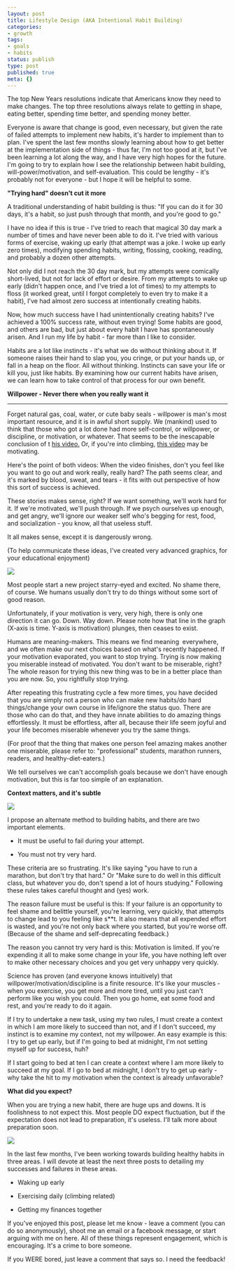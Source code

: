 ```yaml
---
layout: post
title: Lifestyle Design (AKA Intentional Habit Building)
categories:
- growth
tags:
- goals
- habits
status: publish
type: post
published: true
meta: {}
---
```




The top New Years resolutions indicate that Americans know they need to make changes. The top three resolutions always relate to getting in shape, eating better, spending time better, and spending money better. 

Everyone is aware that change is good, even necessary, but given the rate of failed attempts to implement new habits, it's harder to implement than to plan. I've spent the last few months slowly learning about how to get better at the implementation side of things - thus far, I'm not too good at it, but I've been learning a lot along the way, and I have very high hopes for the future. I'm going to try to explain how I see the relationship between habit building, will-power/motivation, and self-evaluation. This could be lengthy - it's probably not for everyone - but I hope it will be helpful to some.



**"Trying hard" doesn't cut it
more**



A traditional understanding of habit building is thus: "If you can do it for 30 days, it's a habit, so just push through that month, and you're good to go."



I have no idea if this is true - I've tried to reach that magical 30 day mark a number of times and have never been able to do it. I've tried with various forms of exercise, waking up early (that attempt was a joke. I woke up early zero times), modifying spending habits, writing, flossing, cooking, reading, and probably a dozen other attempts.



Not only did I not reach the 30 day mark, but my attempts were comically short-lived, but not for lack of effort or desire. From my attempts to wake up early (didn't happen once, and I've tried a lot of times) to my attempts to floss (it worked great, until I forgot completely to even try to make it a habit), I've had almost zero success at 
intentionally creating habits.



Now, how much success have I had 
unintentionally creating habits? I've achieved a 100% success rate, 
without even trying! Some habits are good, and others are bad, but just about every habit I have has spontaneously arisen. And I run my life by habit - far more than I like to consider.



Habits are a lot like instincts - it's what we do without thinking about it. If someone raises their hand to slap you, you cringe, or put your hands up, or fall in a heap on the floor. All without thinking. Instincts can save your life or kill you, just like habits. By examining how our 
current habits have arisen, we can learn how to take control of that process for our own benefit.



**Willpower - Never there when you 
really want it**



****
Forget natural gas, coal, water, or cute baby seals - willpower is man's most important resource, and it is in awful short supply. We (mankind) used to think that those who got a lot done had more self-control, or willpower, or discipline, or motivation, or whatever. That seems to be the inescapable conclusion of t
[his video.](http://www.youtube.com/watch?v=lsSC2vx7zFQ) Or, if you're into climbing, 
[this video](https://www.youtube.com/watch?v=H0vOH_XGWFU) may be motivating.



Here's the point of both videos: When the video finishes, don't you feel like you want to go out and work really, really hard? The path seems clear, and it's marked by blood, sweat, and tears - it fits with out perspective of how this sort of success is achieved.



These stories makes sense, right? If we want something, we'll work hard for it. If we're motivated, we'll push through. If we psych ourselves up enough, and get angry, we'll ignore our weaker self who's begging for rest, food, and socialization - you know, all that useless stuff.



It all makes sense, except it is 
dangerously wrong.



(To help communicate these ideas, I've created very advanced graphics, for your educational enjoyment)



[![](/squarespace_images/static_556694eee4b0f4ca9cd56729_56035dbbe4b07ebf58d79d16_5586fe4ee4b0278244ce9f37_1434910429232_pic-05022013-0011.jpg_)](http://static1.squarespace.com/static/556694eee4b0f4ca9cd56729/56035dbbe4b07ebf58d79d16/5586fe4ee4b0278244ce9f37/1434910429232/pic-05022013-0011.jpg)



Most people start a new project starry-eyed and excited. No shame there, of course. We humans usually don't try to do things without some sort of good reason.



Unfortunately, if your motivation is very, very high, there is only one direction it can go. Down. Way down. Please note how that line in the graph (X-axis is time. Y-axis is motivation) plunges, then ceases to exist.



Humans are 
meaning-makers. This means we find meaning  everywhere, and we often make our next choices based on what's recently happened. If your motivation evaporated, you want to stop trying. Trying is now making you miserable instead of motivated. You don't want to be miserable, right? The whole reason for trying this new thing was to be in a better place than you are now. So, you rightfully stop trying.



After repeating this frustrating cycle a few more times, you have decided that you are simply not a person who can make new habits/do hard things/change your own course in life/ignore the status quo. There are those who can do that, and they have innate abilities to do amazing things effortlessly. It must be effortless, after all, because their life seem joyful and your life becomes miserable whenever you try the same things.



(For proof that the thing that makes one person feel amazing makes another one miserable, please refer to: "professional" students, marathon runners, readers, and healthy-diet-eaters.)



We tell ourselves we can't accomplish goals because we don't have enough motivation, but this is far too simple of an explanation.



**Context matters, and it's subtle**



[![](/squarespace_images/static_556694eee4b0f4ca9cd56729_56035dbbe4b07ebf58d79d16_5586fe4ee4b0278244ce9f3d_1434910429743_pic-05032013-002.jpg_)](http://static1.squarespace.com/static/556694eee4b0f4ca9cd56729/56035dbbe4b07ebf58d79d16/5586fe4ee4b0278244ce9f3d/1434910429743/pic-05032013-002.jpg)



I propose an alternate method to building habits, and there are two important elements.


* It must be 
useful to fail during your attempt.


* You must not try very hard.


These criteria are so frustrating. It's like saying "you have to run a marathon, but don't try that hard." Or "Make sure to do well in this difficult class, but whatever you do, don't spend a lot of hours studying." Following these rules takes careful thought and (yes) work.



The reason failure must be 
useful is this: If your failure is an opportunity to feel shame and belittle yourself, you're learning, very quickly, that attempts to change lead to you feeling like s**t. It also means that all expended effort is wasted, and you're not only back where you started, but you're worse off. (Because of the shame and self-deprecating feedback.)



The reason you cannot try very hard is this: Motivation is limited. If you're expending it all to make some change in your life, you have nothing left over to make other necessary choices and you get very unhappy very quickly.



Science has proven (and everyone knows intuitively) that willpower/motivation/discipline is a finite resource. It's like your muscles - when you exercise, you get more and more tired, until you just can't perform like you wish you could. Then you go home, eat some food and rest, and you're ready to do it again.



If I try to undertake a new task, using my two rules, I must create a context in which I am more likely to succeed than not, and if I don't succeed, my instinct is to examine my context, not my willpower. An easy example is this: I try to get up early, but if I'm going to bed at midnight, I'm not setting myself up for success, huh?



If I start going to bed at ten I can create a context where I am more likely to succeed at my goal. If I go to bed at midnight, I don't try to get up early - why take the hit to my motivation when the context is already unfavorable?



**What did you expect?**



When you are trying a new habit, there are huge ups and downs. It is foolishness to not expect this. Most people DO expect fluctuation, but if the expectation does not lead to preparation, it's useless. I'll talk more about preparation soon.



[![](/squarespace_images/static_556694eee4b0f4ca9cd56729_56035dbbe4b07ebf58d79d16_5586fe4ee4b0278244ce9f31_1434910429845_pic-05022013-0041.jpg_)](http://static1.squarespace.com/static/556694eee4b0f4ca9cd56729/56035dbbe4b07ebf58d79d16/5586fe4ee4b0278244ce9f31/1434910429845/pic-05022013-0041.jpg)



In the last few months, I've been working towards building healthy habits in three areas. I will devote at least the next three posts to detailing my successes and failures in these areas.


* Waking up early


* Exercising daily (climbing related)


* Getting my finances together


If you've enjoyed this post, please let me know - leave a comment (you can do so anonymously), shoot me an email or a facebook message, or start arguing with me on here. All of these things represent engagement, which is encouraging. It's a crime to bore someone.



If you WERE bored, just leave a comment that says so. I need the feedback!
